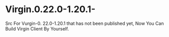 # Virgin.0.22.0-1.20.1-
Src For Vurgin-0. 22.0-1.20.1 that has not been published yet, Now You Can Build Virgin Client By Yourself. 
